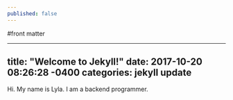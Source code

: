```yaml
---
published: false
---
```

#front matter

---
title: "Welcome to Jekyll!"
date: 2017-10-20 08:26:28 -0400
categories: jekyll update
---

Hi. 
My name is Lyla.
I am a backend programmer.
